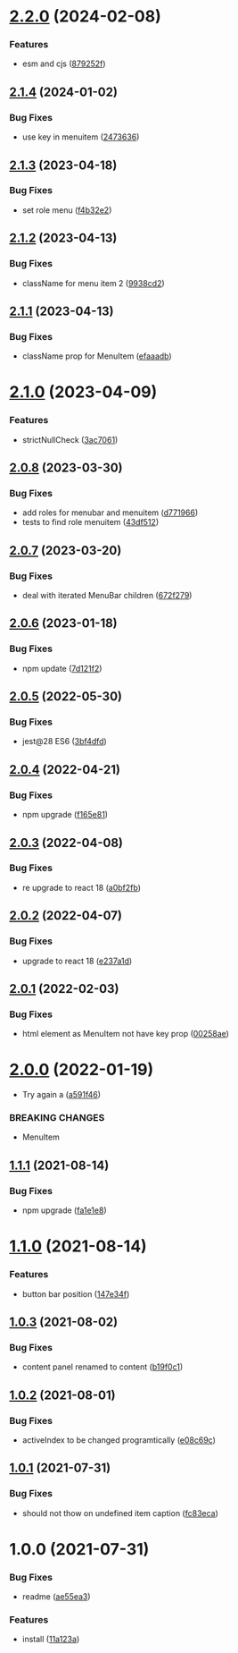 # [2.2.0](https://github.com/entropic-bond/menu-bar/compare/v2.1.4...v2.2.0) (2024-02-08)


### Features

* esm and cjs ([879252f](https://github.com/entropic-bond/menu-bar/commit/879252ff8cad8936800efb483071631ed4c8c874))

## [2.1.4](https://github.com/entropic-bond/menu-bar/compare/v2.1.3...v2.1.4) (2024-01-02)


### Bug Fixes

* use key in menuitem ([2473636](https://github.com/entropic-bond/menu-bar/commit/247363624592a89dbfe6fff99958246ca3b68785))

## [2.1.3](https://github.com/entropic-bond/menu-bar/compare/v2.1.2...v2.1.3) (2023-04-18)


### Bug Fixes

* set role menu ([f4b32e2](https://github.com/entropic-bond/menu-bar/commit/f4b32e2b85f99aad9c95c62930704d1457b13c96))

## [2.1.2](https://github.com/entropic-bond/menu-bar/compare/v2.1.1...v2.1.2) (2023-04-13)


### Bug Fixes

* className for menu item 2 ([9938cd2](https://github.com/entropic-bond/menu-bar/commit/9938cd237fab30d5ddd0b5e6627c56dc6015a4a1))

## [2.1.1](https://github.com/entropic-bond/menu-bar/compare/v2.1.0...v2.1.1) (2023-04-13)


### Bug Fixes

* className prop for MenuItem ([efaaadb](https://github.com/entropic-bond/menu-bar/commit/efaaadbf6e93722d5634ec045620ff265d3fe4a7))

# [2.1.0](https://github.com/entropic-bond/menu-bar/compare/v2.0.8...v2.1.0) (2023-04-09)


### Features

* strictNullCheck ([3ac7061](https://github.com/entropic-bond/menu-bar/commit/3ac7061c57bba0295638b362c7dc995c967fe592))

## [2.0.8](https://github.com/entropic-bond/menu-bar/compare/v2.0.7...v2.0.8) (2023-03-30)


### Bug Fixes

* add roles for menubar and menuitem ([d771966](https://github.com/entropic-bond/menu-bar/commit/d771966890834ac8b35263b83595698f555b7066))
* tests to find role menuitem ([43df512](https://github.com/entropic-bond/menu-bar/commit/43df512a5cc931cadb75cf5cff48c79ba9ae05d5))

## [2.0.7](https://github.com/entropic-bond/menu-bar/compare/v2.0.6...v2.0.7) (2023-03-20)


### Bug Fixes

* deal with iterated MenuBar children ([672f279](https://github.com/entropic-bond/menu-bar/commit/672f27949d47a7a28b9141f677edf5d0be1e8e81))

## [2.0.6](https://github.com/entropic-bond/menu-bar/compare/v2.0.5...v2.0.6) (2023-01-18)


### Bug Fixes

* npm update ([7d121f2](https://github.com/entropic-bond/menu-bar/commit/7d121f2e31a88415fe29469896c567042a643f1c))

## [2.0.5](https://github.com/entropic-bond/menu-bar/compare/v2.0.4...v2.0.5) (2022-05-30)


### Bug Fixes

* jest@28 ES6 ([3bf4dfd](https://github.com/entropic-bond/menu-bar/commit/3bf4dfd39a6765b69bddbf456b27729a2c36ccdc))

## [2.0.4](https://github.com/entropic-bond/menu-bar/compare/v2.0.3...v2.0.4) (2022-04-21)


### Bug Fixes

* npm upgrade ([f165e81](https://github.com/entropic-bond/menu-bar/commit/f165e81a3bda51a1fa1cd4accf555742ee0be48e))

## [2.0.3](https://github.com/entropic-bond/menu-bar/compare/v2.0.2...v2.0.3) (2022-04-08)


### Bug Fixes

* re upgrade to react 18 ([a0bf2fb](https://github.com/entropic-bond/menu-bar/commit/a0bf2fb2a2c503d2f4dcfd7fd2c2f3c112e6d22a))

## [2.0.2](https://github.com/entropic-bond/menu-bar/compare/v2.0.1...v2.0.2) (2022-04-07)


### Bug Fixes

* upgrade to react 18 ([e237a1d](https://github.com/entropic-bond/menu-bar/commit/e237a1d5bd7f4a91706939491718f6a0e38d2165))

## [2.0.1](https://github.com/entropic-bond/menu-bar/compare/v2.0.0...v2.0.1) (2022-02-03)


### Bug Fixes

* html element as MenuItem not have key prop ([00258ae](https://github.com/entropic-bond/menu-bar/commit/00258aeb3fd506fb78b0d80d474338086f76424a))

# [2.0.0](https://github.com/entropic-bond/menu-bar/compare/v1.1.1...v2.0.0) (2022-01-19)


* Try again a ([a591f46](https://github.com/entropic-bond/menu-bar/commit/a591f46dc3e2807598c65ad0bb24383e15e6d204))


### BREAKING CHANGES

* MenuItem

## [1.1.1](https://github.com/entropic-bond/menu-bar/compare/v1.1.0...v1.1.1) (2021-08-14)


### Bug Fixes

* npm upgrade ([fa1e1e8](https://github.com/entropic-bond/menu-bar/commit/fa1e1e81f43ac372696bc046f7d0f45cd9c3f65a))

# [1.1.0](https://github.com/entropic-bond/menu-bar/compare/v1.0.3...v1.1.0) (2021-08-14)


### Features

* button bar position ([147e34f](https://github.com/entropic-bond/menu-bar/commit/147e34fdf1c4384d79938ee81c6057c0c3010e00))

## [1.0.3](https://github.com/entropic-bond/menu-bar/compare/v1.0.2...v1.0.3) (2021-08-02)


### Bug Fixes

* content panel renamed to content ([b19f0c1](https://github.com/entropic-bond/menu-bar/commit/b19f0c17c2dd4d0608eda20a8e6171b65faea05f))

## [1.0.2](https://github.com/entropic-bond/menu-bar/compare/v1.0.1...v1.0.2) (2021-08-01)


### Bug Fixes

* activeIndex to be changed programtically ([e08c69c](https://github.com/entropic-bond/menu-bar/commit/e08c69c3d622171b9a56117415eb455715447e18))

## [1.0.1](https://github.com/entropic-bond/menu-bar/compare/v1.0.0...v1.0.1) (2021-07-31)


### Bug Fixes

* should not thow on undefined item caption ([fc83eca](https://github.com/entropic-bond/menu-bar/commit/fc83eca71ee635a8312cbdabb83c26d64052c66e))

# 1.0.0 (2021-07-31)


### Bug Fixes

* readme ([ae55ea3](https://github.com/entropic-bond/menu-bar/commit/ae55ea3b0652c98f573a70bdbfd4a0d91eaf11b2))


### Features

* install ([11a123a](https://github.com/entropic-bond/menu-bar/commit/11a123a05ad9b0e68f842aaa898ea30fe6c8c936))
